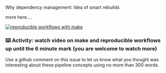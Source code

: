 Why dependency management: Idea of smart rebuilds 

more here....

[![reproducible workflows with make](https://user-images.githubusercontent.com/2349007/81425070-81bd4c80-911c-11ea-87ea-f044df9c1c4d.png)](https://www.youtube.com/watch?v=u-ZgiYjJ4lA "Karl Broman, reproducible workflows with make")


### :keyboard: Activity: watch video on make and reproducible workflows up until the 6 minute mark (you are welcome to watch more)

Use a github comment on this issue to let us know what you thought was interesting about these pipeline concepts using no more than 300 words.
